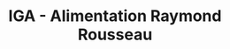 ---
title: "IGA - Alimentation Raymond Rousseau"
url: /quebec/iga-alimentation-raymond-rousseau/
shop: supermarket
---